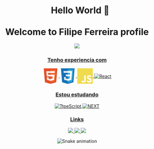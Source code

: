 <div align="center">
<h1> ‎ ‎ ‎  Hello World 👋 <br>
 <br>
 Welcome to Filipe Ferreira profile</h1>

<a href="https://github.com/Filipe-DLL">
<img height="165em" src="https://github-readme-stats.vercel.app/api/top-langs/?username=Filipe-DLL&layout=compact&langs_count=6&theme=tokyonight"/>

  
### Tenho experiencia com

<img align="center" alt="HTML" height="50" width="50" src="https://raw.githubusercontent.com/devicons/devicon/master/icons/html5/html5-original.svg">
<img align="center" alt="CSS" height="50" width="50" src="https://raw.githubusercontent.com/devicons/devicon/master/icons/css3/css3-original.svg">
<img align="center" alt="Js" height="50" width="50" src="https://raw.githubusercontent.com/devicons/devicon/master/icons/javascript/javascript-plain.svg">
<img align="center" alt="React" height="55" width="55" src="https://cdn.jsdelivr.net/gh/devicons/devicon/icons/react/react-original-wordmark.svg">

### Estou estudando

<img align="center" alt="TtpeScript" height="50" width="50" src="https://cdn.jsdelivr.net/gh/devicons/devicon/icons/typescript/typescript-original.svg">
<img align="center" alt="NEXT" height="50" width="50" src="https://cdn.jsdelivr.net/gh/devicons/devicon/icons/nextjs/nextjs-original.svg">

  <!--
### Tenho interesse em
   -->

<br>
 
### Links
  
<a href="https://github.com/Filipe-DLL" target="_blank">
  <img src="https://img.shields.io/badge/-Github-000?style=for-the-badge&logo=Github&logoColor=white">
</a>
  
<a href="https://www.linkedin.com/in/filipe-dll" target="_blank">
  <img src="https://img.shields.io/badge/linkedin-%230077B5.svg?style=for-the-badge&logo=linkedin&logoColor=white">
</a>
  
<a href="https://discord.com/users/403682043373944852" target="_blank">
  <img src="https://img.shields.io/badge/Discord-%235865F2.svg?style=for-the-badge&logo=discord&logoColor=white">
</a>


![Snake animation](https://github.com/Filipe-DLL/Filipe-DLL/blob/output/github-contribution-grid-snake.svg)


</div>

